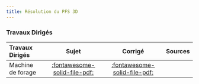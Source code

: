 ```yaml
---
title: Résolution du PFS 3D 
---
```


### Travaux Dirigés 
 
| Travaux Dirigés | Sujet | Corrigé | Sources  | 
| :-------------- | :---: | :-----: | :------: | 
| Machine de forage | [:fontawesome-solid-file-pdf:](http://xpessoles-cpge.fr/pdf/Cy_11_Ch_03_PFS_3D_TD_01_Foreuse_Sujet.pdf) | [:fontawesome-solid-file-pdf:](http://xpessoles-cpge.fr/pdf/Cy_11_Ch_03_PFS_3D_TD_01_Foreuse_Corrige.pdf) | 

